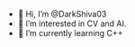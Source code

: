 - 👋 Hi, I’m @DarkShiva03
- 👀 I’m interested in CV and AI.
- 🌱 I’m currently learning C++

<!---
DarkShiva03/DarkShiva03 is a ✨ special ✨ repository because its `README.md` (this file) appears on your GitHub profile.
You can click the Preview link to take a look at your changes.
--->
